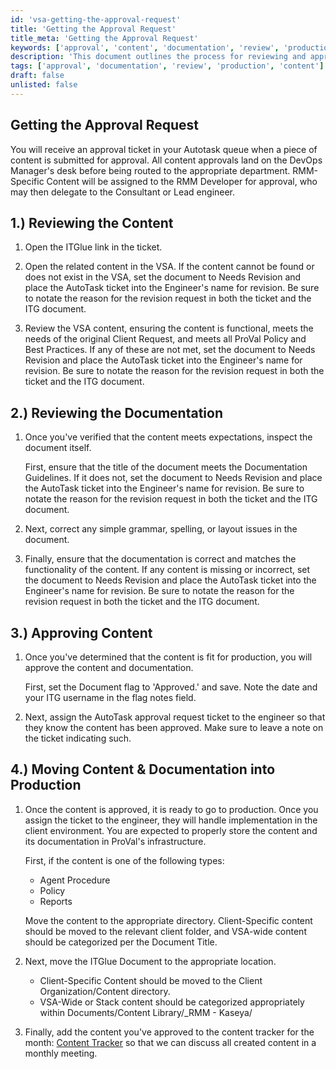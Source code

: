 ```yaml
---
id: 'vsa-getting-the-approval-request'
title: 'Getting the Approval Request'
title_meta: 'Getting the Approval Request'
keywords: ['approval', 'content', 'documentation', 'review', 'production']
description: 'This document outlines the process for reviewing and approving content submitted for approval in the Autotask queue. It includes steps for verifying content functionality, ensuring documentation meets guidelines, and moving approved content into production.'
tags: ['approval', 'documentation', 'review', 'production', 'content']
draft: false
unlisted: false
---
```

## Getting the Approval Request

You will receive an approval ticket in your Autotask queue when a piece of content is submitted for approval. All content approvals land on the DevOps Manager's desk before being routed to the appropriate department. RMM-Specific Content will be assigned to the RMM Developer for approval, who may then delegate to the Consultant or Lead engineer.

## 1.) Reviewing the Content

1. Open the ITGlue link in the ticket.

2. Open the related content in the VSA. If the content cannot be found or does not exist in the VSA, set the document to Needs Revision and place the AutoTask ticket into the Engineer's name for revision. Be sure to notate the reason for the revision request in both the ticket and the ITG document.

3. Review the VSA content, ensuring the content is functional, meets the needs of the original Client Request, and meets all ProVal Policy and Best Practices. If any of these are not met, set the document to Needs Revision and place the AutoTask ticket into the Engineer's name for revision. Be sure to notate the reason for the revision request in both the ticket and the ITG document.

## 2.) Reviewing the Documentation

1. Once you've verified that the content meets expectations, inspect the document itself.  
   
   First, ensure that the title of the document meets the Documentation Guidelines. If it does not, set the document to Needs Revision and place the AutoTask ticket into the Engineer's name for revision. Be sure to notate the reason for the revision request in both the ticket and the ITG document.

2. Next, correct any simple grammar, spelling, or layout issues in the document.

3. Finally, ensure that the documentation is correct and matches the functionality of the content. If any content is missing or incorrect, set the document to Needs Revision and place the AutoTask ticket into the Engineer's name for revision. Be sure to notate the reason for the revision request in both the ticket and the ITG document.

## 3.) Approving Content

1. Once you've determined that the content is fit for production, you will approve the content and documentation.  
   
   First, set the Document flag to 'Approved.' and save. Note the date and your ITG username in the flag notes field.

2. Next, assign the AutoTask approval request ticket to the engineer so that they know the content has been approved. Make sure to leave a note on the ticket indicating such.

## 4.) Moving Content & Documentation into Production

1. Once the content is approved, it is ready to go to production. Once you assign the ticket to the engineer, they will handle implementation in the client environment. You are expected to properly store the content and its documentation in ProVal's infrastructure.  
   
   First, if the content is one of the following types:
   - Agent Procedure
   - Policy
   - Reports
   
   Move the content to the appropriate directory. Client-Specific content should be moved to the relevant client folder, and VSA-wide content should be categorized per the Document Title.

2. Next, move the ITGlue Document to the appropriate location.  
   - Client-Specific Content should be moved to the Client Organization/Content directory.
   - VSA-Wide or Stack content should be categorized appropriately within Documents/Content Library/_RMM - Kaseya/

3. Finally, add the content you've approved to the content tracker for the month: [Content Tracker](https://proval.itglue.com/5078775/documents/folder/3021357) so that we can discuss all created content in a monthly meeting.



